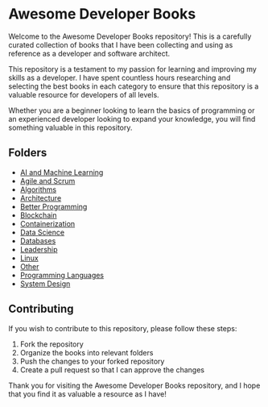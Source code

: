 # Awesome Developer Books

Welcome to the Awesome Developer Books repository! This is a carefully curated collection of books that I have been collecting and using as reference as a developer and software architect. 

This repository is a testament to my passion for learning and improving my skills as a developer. I have spent countless hours researching and selecting the best books in each category to ensure that this repository is a valuable resource for developers of all levels.

Whether you are a beginner looking to learn the basics of programming or an experienced developer looking to expand your knowledge, you will find something valuable in this repository.

## Folders

- [AI and Machine Learning](AI-MachineLearning)
- [Agile and Scrum](Agile%20and%20Scrum)
- [Algorithms](Algorithms)
- [Architecture](Architecture)
- [Better Programming](Better-Programmer)
- [Blockchain](Blockchain)
- [Containerization](Containerization)
- [Data Science](DataScience)
- [Databases](Database)
- [Leadership](Leadership)
- [Linux](Linux)
- [Other](Others)
- [Programming Languages](ProgrammingLanguage)
- [System Design](System%20Design)

## Contributing

If you wish to contribute to this repository, please follow these steps:

1. Fork the repository
2. Organize the books into relevant folders
3. Push the changes to your forked repository
4. Create a pull request so that I can approve the changes

Thank you for visiting the Awesome Developer Books repository, and I hope that you find it as valuable a resource as I have! 
